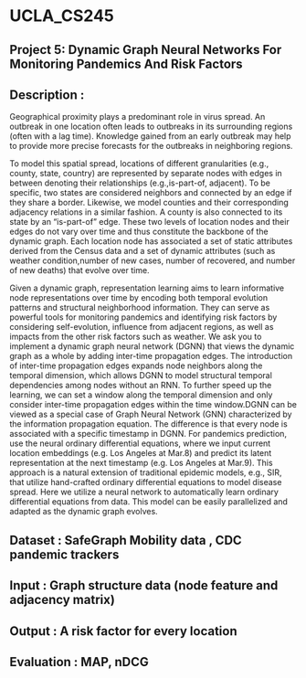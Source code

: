 # UCLA_CS245

## Project 5: Dynamic Graph Neural Networks For Monitoring Pandemics And Risk Factors

## Description :
Geographical proximity plays a predominant role in virus spread. An outbreak in one location often leads to outbreaks in its surrounding regions (often with a lag time). Knowledge gained from an early outbreak may help to provide more precise forecasts for the outbreaks in neighboring regions.

To model this spatial spread, locations of different granularities (e.g., county, state, country) are represented by separate nodes with edges in between denoting their relationships (e.g.,is-part-of, adjacent). To be specific, two states are considered neighbors and connected by an edge if they share a border. Likewise, we model counties and their corresponding adjacency relations in a similar fashion. A county is also connected to its state by an “is-part-of” edge. These two levels of location nodes and their edges do not vary over time and thus constitute the backbone of the dynamic graph. Each location node has associated a set of static attributes derived from the Census data and a set of dynamic attributes (such as weather condition,number of new cases, number of recovered, and number of new deaths) that evolve over time.

Given a dynamic graph, representation learning aims to learn informative node representations over time by encoding both temporal evolution patterns and structural neighborhood
information. They can serve as powerful tools for monitoring pandemics and identifying risk factors by considering self-evolution, influence from adjacent regions, as well as impacts from the other risk factors such as weather. We ask you to implement a dynamic graph neural network (DGNN) that views the dynamic graph as a whole by adding inter-time propagation edges. The introduction of inter-time propagation edges expands node neighbors along the temporal dimension, which allows DGNN to model structural temporal dependencies among nodes without an RNN. To further speed up the learning, we can set a window along the temporal dimension and only consider inter-time propagation edges within the time window.DGNN can be viewed as a special case of Graph Neural Network (GNN) characterized by the information propagation equation. The difference is that every node is associated with a specific timestamp in DGNN. For pandemics prediction, use the neural ordinary differential equations, where we input current location embeddings (e.g. Los Angeles at Mar.8) and predict its latent representation at the next timestamp (e.g. Los Angeles at Mar.9). This approach is a natural extension of traditional epidemic models, e.g., SIR, that utilize hand-crafted ordinary differential equations to model disease spread. Here we utilize a neural network to automatically learn ordinary differential equations from data. This model can be easily parallelized and adapted as the dynamic graph evolves.

## Dataset : SafeGraph Mobility data , CDC pandemic trackers
## Input : Graph structure data (node feature and adjacency matrix)
## Output : A risk factor for every location
## Evaluation : MAP, nDCG

